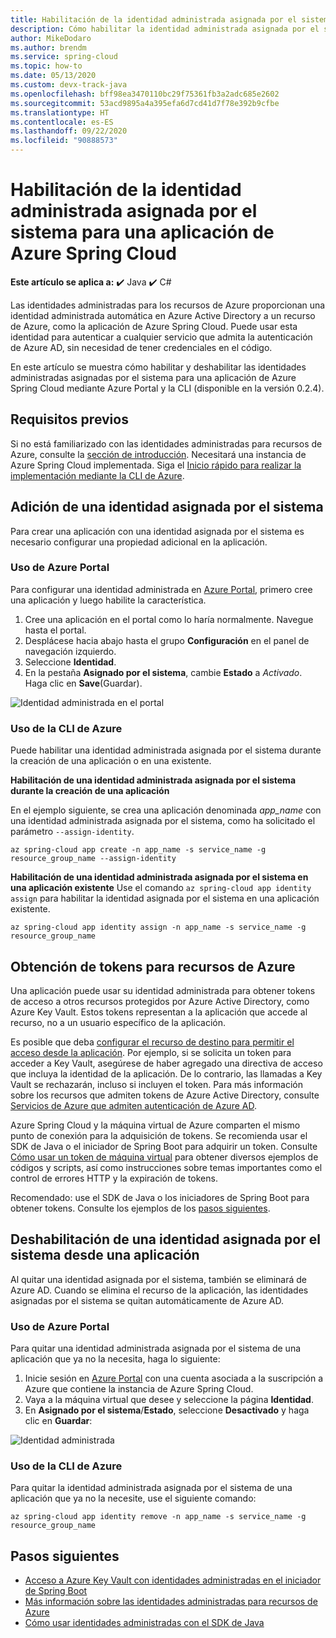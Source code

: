 ```yaml
---
title: Habilitación de la identidad administrada asignada por el sistema para una aplicación de Azure Spring Cloud
description: Cómo habilitar la identidad administrada asignada por el sistema para la aplicación.
author: MikeDodaro
ms.author: brendm
ms.service: spring-cloud
ms.topic: how-to
ms.date: 05/13/2020
ms.custom: devx-track-java
ms.openlocfilehash: bff98ea3470110bc29f75361fb3a2adc685e2602
ms.sourcegitcommit: 53acd9895a4a395efa6d7cd41d7f78e392b9cfbe
ms.translationtype: HT
ms.contentlocale: es-ES
ms.lasthandoff: 09/22/2020
ms.locfileid: "90888573"
---
```

# <a name="how-to-enable-system-assigned-managed-identity-for-azure-spring-cloud-application"></a>Habilitación de la identidad administrada asignada por el sistema para una aplicación de Azure Spring Cloud

**Este artículo se aplica a:** ✔️ Java ✔️ C#

Las identidades administradas para los recursos de Azure proporcionan una identidad administrada automática en Azure Active Directory a un recurso de Azure, como la aplicación de Azure Spring Cloud. Puede usar esta identidad para autenticar a cualquier servicio que admita la autenticación de Azure AD, sin necesidad de tener credenciales en el código.

En este artículo se muestra cómo habilitar y deshabilitar las identidades administradas asignadas por el sistema para una aplicación de Azure Spring Cloud mediante Azure Portal y la CLI (disponible en la versión 0.2.4).

## <a name="prerequisites"></a>Requisitos previos
Si no está familiarizado con las identidades administradas para recursos de Azure, consulte la [sección de introducción](https://docs.microsoft.com/azure/active-directory/managed-identities-azure-resources/overview).
Necesitará una instancia de Azure Spring Cloud implementada. Siga el [Inicio rápido para realizar la implementación mediante la CLI de Azure](spring-cloud-quickstart.md).

## <a name="add-a-system-assigned-identity"></a>Adición de una identidad asignada por el sistema
Para crear una aplicación con una identidad asignada por el sistema es necesario configurar una propiedad adicional en la aplicación.

### <a name="using-azure-portal"></a>Uso de Azure Portal
Para configurar una identidad administrada en [Azure Portal](https://portal.azure.com/), primero cree una aplicación y luego habilite la característica.

1. Cree una aplicación en el portal como lo haría normalmente. Navegue hasta el portal.
2. Desplácese hacia abajo hasta el grupo **Configuración** en el panel de navegación izquierdo.
3. Seleccione **Identidad**.
4. En la pestaña **Asignado por el sistema**, cambie **Estado** a *Activado*. Haga clic en **Save**(Guardar).

 ![Identidad administrada en el portal](./media/spring-cloud-managed-identity/identity-1.png)

### <a name="using-azure-cli"></a>Uso de la CLI de Azure
Puede habilitar una identidad administrada asignada por el sistema durante la creación de una aplicación o en una existente.

**Habilitación de una identidad administrada asignada por el sistema durante la creación de una aplicación**

En el ejemplo siguiente, se crea una aplicación denominada *app_name* con una identidad administrada asignada por el sistema, como ha solicitado el parámetro `--assign-identity`.

```azurecli
az spring-cloud app create -n app_name -s service_name -g resource_group_name --assign-identity
```

**Habilitación de una identidad administrada asignada por el sistema en una aplicación existente** Use el comando `az spring-cloud app identity assign` para habilitar la identidad asignada por el sistema en una aplicación existente.

```azurecli
az spring-cloud app identity assign -n app_name -s service_name -g resource_group_name
```

## <a name="obtain-tokens-for-azure-resources"></a>Obtención de tokens para recursos de Azure
Una aplicación puede usar su identidad administrada para obtener tokens de acceso a otros recursos protegidos por Azure Active Directory, como Azure Key Vault. Estos tokens representan a la aplicación que accede al recurso, no a un usuario específico de la aplicación.

Es posible que deba [configurar el recurso de destino para permitir el acceso desde la aplicación](https://docs.microsoft.com/azure/active-directory/managed-identities-azure-resources/howto-assign-access-portal). Por ejemplo, si se solicita un token para acceder a Key Vault, asegúrese de haber agregado una directiva de acceso que incluya la identidad de la aplicación. De lo contrario, las llamadas a Key Vault se rechazarán, incluso si incluyen el token. Para más información sobre los recursos que admiten tokens de Azure Active Directory, consulte [Servicios de Azure que admiten autenticación de Azure AD](https://docs.microsoft.com/azure/active-directory/managed-identities-azure-resources/services-support-managed-identities#azure-services-that-support-azure-ad-authentication).

Azure Spring Cloud y la máquina virtual de Azure comparten el mismo punto de conexión para la adquisición de tokens. Se recomienda usar el SDK de Java o el iniciador de Spring Boot para adquirir un token.  Consulte [Cómo usar un token de máquina virtual](https://docs.microsoft.com/azure/active-directory/managed-identities-azure-resources/how-to-use-vm-token) para obtener diversos ejemplos de códigos y scripts, así como instrucciones sobre temas importantes como el control de errores HTTP y la expiración de tokens.

Recomendado: use el SDK de Java o los iniciadores de Spring Boot para obtener tokens.  Consulte los ejemplos de los [pasos siguientes](#next-steps).

## <a name="disable-system-assigned-identity-from-an-app"></a>Deshabilitación de una identidad asignada por el sistema desde una aplicación
Al quitar una identidad asignada por el sistema, también se eliminará de Azure AD. Cuando se elimina el recurso de la aplicación, las identidades asignadas por el sistema se quitan automáticamente de Azure AD.

### <a name="using-azure-portal"></a>Uso de Azure Portal
Para quitar una identidad administrada asignada por el sistema de una aplicación que ya no la necesita, haga lo siguiente:

1. Inicie sesión en [Azure Portal](https://portal.azure.com/) con una cuenta asociada a la suscripción a Azure que contiene la instancia de Azure Spring Cloud.
1. Vaya a la máquina virtual que desee y seleccione la página **Identidad**.
1. En **Asignado por el sistema**/**Estado**, seleccione **Desactivado** y haga clic en **Guardar**:

 ![Identidad administrada](./media/spring-cloud-managed-identity/remove-identity.png)

### <a name="using-azure-cli"></a>Uso de la CLI de Azure
Para quitar la identidad administrada asignada por el sistema de una aplicación que ya no la necesite, use el siguiente comando:
```azurecli
az spring-cloud app identity remove -n app_name -s service_name -g resource_group_name
```

## <a name="next-steps"></a>Pasos siguientes

* [Acceso a Azure Key Vault con identidades administradas en el iniciador de Spring Boot](https://github.com/Azure/azure-sdk-for-java/blob/master/sdk/spring/azure-spring-boot-starter-keyvault-secrets/README.md#use-msi--managed-identities)
* [Más información sobre las identidades administradas para recursos de Azure](https://github.com/MicrosoftDocs/azure-docs/blob/master/articles/active-directory/managed-identities-azure-resources/overview.md)
* [Cómo usar identidades administradas con el SDK de Java](https://github.com/Azure-Samples/Azure-Spring-Cloud-Samples)

